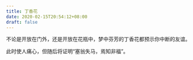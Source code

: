 ```yaml
---
title: 丁香花
date: 2020-02-15T20:54:12+08:00
draft: false
---
```


不论是开放在门外，还是开放在花瓶中，梦中芬芳的丁香花都预示你中断的友谊。

此时使人痛心，但随后将证明“塞翁失马，焉知非福”。

